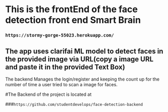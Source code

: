 # This is the frontEnd of the face detection front end Smart Brain
### `https://stormy-gorge-55023.herokuapp.com/`

## The app uses clarifai ML model to detect faces in the provided image via URL(copy a image URL and paste it in the provided Text Box)

The backend Manages the login/register and keeping the count up for the number of time a user tried to scan a image for faces.

#The Backend of the project is located at

###`https://github.com/studentdevelops/face-detection-backend`
